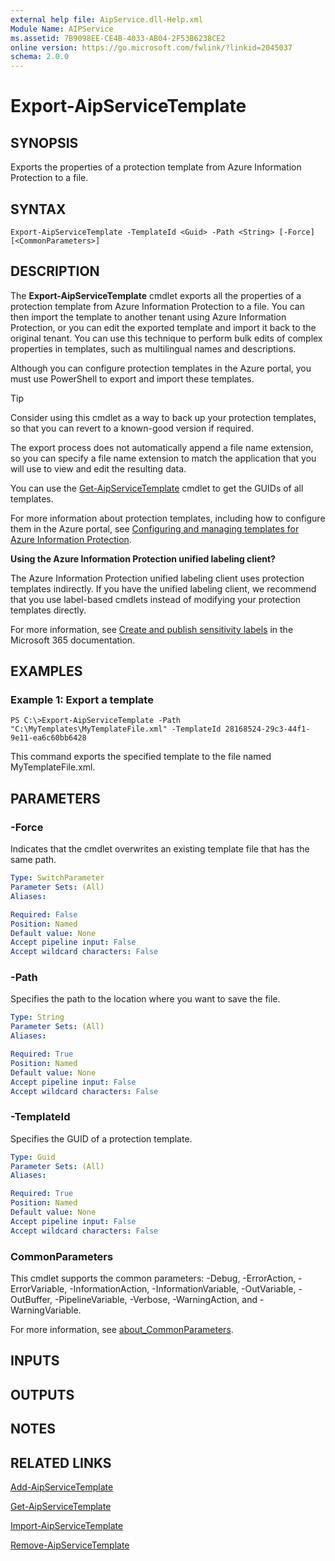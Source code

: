 ```yaml
---
external help file: AipService.dll-Help.xml
Module Name: AIPService
ms.assetid: 7B9098EE-CE4B-4033-AB04-2F53B6238CE2
online version: https://go.microsoft.com/fwlink/?linkid=2045037
schema: 2.0.0
---
```


# Export-AipServiceTemplate

## SYNOPSIS
Exports the properties of a protection template from Azure Information Protection to a file.

## SYNTAX

```
Export-AipServiceTemplate -TemplateId <Guid> -Path <String> [-Force] [<CommonParameters>]
```

## DESCRIPTION
The **Export-AipServiceTemplate** cmdlet exports all the properties of a protection template from Azure Information Protection to a file. You can then import the template to another tenant using Azure Information Protection, or you can edit the exported template and import it back to the original tenant. You can use this technique to perform bulk edits of complex properties in templates, such as multilingual names and descriptions.

Although you can configure protection templates in the Azure portal, you must use PowerShell to export and import these templates.

> [!TIP]
> Consider using this cmdlet as a way to back up your protection templates, so that you can revert to a known-good version if required.
> 
The export process does not automatically append a file name extension, so you can specify a file name extension to match the application that you will use to view and edit the resulting data.

You can use the [Get-AipServiceTemplate](./Get-AipServiceTemplate.md) cmdlet to get the GUIDs of all templates.

For more information about protection templates, including how to configure them in the Azure portal, see [Configuring and managing templates for Azure Information Protection](/information-protection/deploy-use/configure-policy-templates).

**Using the Azure Information Protection unified labeling client?**

The Azure Information Protection unified labeling client uses protection templates indirectly. If you have the unified labeling client, we recommend that you use label-based cmdlets instead of modifying your protection templates directly.

For more information, see [Create and publish sensitivity labels](/microsoft-365/compliance/create-sensitivity-labels) in the Microsoft 365 documentation.

## EXAMPLES

### Example 1: Export a template
```
PS C:\>Export-AipServiceTemplate -Path "C:\MyTemplates\MyTemplateFile.xml" -TemplateId 28168524-29c3-44f1-9e11-ea6c60bb6428
```

This command exports the specified template to the file named MyTemplateFile.xml.

## PARAMETERS

### -Force
Indicates that the cmdlet overwrites an existing template file that has the same path.

```yaml
Type: SwitchParameter
Parameter Sets: (All)
Aliases:

Required: False
Position: Named
Default value: None
Accept pipeline input: False
Accept wildcard characters: False
```

### -Path
Specifies the path to the location where you want to save the file.

```yaml
Type: String
Parameter Sets: (All)
Aliases:

Required: True
Position: Named
Default value: None
Accept pipeline input: False
Accept wildcard characters: False
```

### -TemplateId
Specifies the GUID of a protection template.

```yaml
Type: Guid
Parameter Sets: (All)
Aliases:

Required: True
Position: Named
Default value: None
Accept pipeline input: False
Accept wildcard characters: False
```

### CommonParameters
This cmdlet supports the common parameters: -Debug, -ErrorAction, -ErrorVariable, -InformationAction, -InformationVariable, -OutVariable, -OutBuffer, -PipelineVariable, -Verbose, -WarningAction, and -WarningVariable. 

For more information, see [about_CommonParameters](/powershell/module/microsoft.powershell.core/about/about_commonparameters).

## INPUTS

## OUTPUTS

## NOTES

## RELATED LINKS

[Add-AipServiceTemplate](./Add-AipServiceTemplate.md)

[Get-AipServiceTemplate](./Get-AipServiceTemplate.md)

[Import-AipServiceTemplate](./Import-AipServiceTemplate.md)

[Remove-AipServiceTemplate](./Remove-AipServiceTemplate.md)